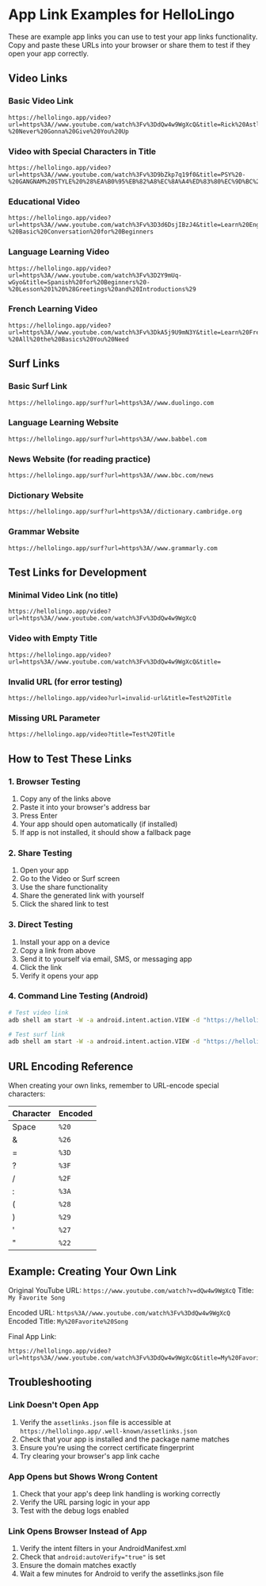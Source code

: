 # App Link Examples for HelloLingo

These are example app links you can use to test your app links functionality. Copy and paste these URLs into your browser or share them to test if they open your app correctly.

## Video Links

### Basic Video Link
```
https://hellolingo.app/video?url=https%3A//www.youtube.com/watch%3Fv%3DdQw4w9WgXcQ&title=Rick%20Astley%20-%20Never%20Gonna%20Give%20You%20Up
```

### Video with Special Characters in Title
```
https://hellolingo.app/video?url=https%3A//www.youtube.com/watch%3Fv%3D9bZkp7q19f0&title=PSY%20-%20GANGNAM%20STYLE%20%28%EA%B0%95%EB%82%A8%EC%8A%A4%ED%83%80%EC%9D%BC%29%20M%2FV
```

### Educational Video
```
https://hellolingo.app/video?url=https%3A//www.youtube.com/watch%3Fv%3D3d6DsjIBzJ4&title=Learn%20English%20-%20Basic%20Conversation%20for%20Beginners
```

### Language Learning Video
```
https://hellolingo.app/video?url=https%3A//www.youtube.com/watch%3Fv%3D2Y9mUq-wGyo&title=Spanish%20for%20Beginners%20-%20Lesson%201%20%28Greetings%20and%20Introductions%29
```

### French Learning Video
```
https://hellolingo.app/video?url=https%3A//www.youtube.com/watch%3Fv%3DkA5j9U9mN3Y&title=Learn%20French%20in%2025%20Minutes%20-%20All%20the%20Basics%20You%20Need
```

## Surf Links

### Basic Surf Link
```
https://hellolingo.app/surf?url=https%3A//www.duolingo.com
```

### Language Learning Website
```
https://hellolingo.app/surf?url=https%3A//www.babbel.com
```

### News Website (for reading practice)
```
https://hellolingo.app/surf?url=https%3A//www.bbc.com/news
```

### Dictionary Website
```
https://hellolingo.app/surf?url=https%3A//dictionary.cambridge.org
```

### Grammar Website
```
https://hellolingo.app/surf?url=https%3A//www.grammarly.com
```

## Test Links for Development

### Minimal Video Link (no title)
```
https://hellolingo.app/video?url=https%3A//www.youtube.com/watch%3Fv%3DdQw4w9WgXcQ
```

### Video with Empty Title
```
https://hellolingo.app/video?url=https%3A//www.youtube.com/watch%3Fv%3DdQw4w9WgXcQ&title=
```

### Invalid URL (for error testing)
```
https://hellolingo.app/video?url=invalid-url&title=Test%20Title
```

### Missing URL Parameter
```
https://hellolingo.app/video?title=Test%20Title
```

## How to Test These Links

### 1. Browser Testing
1. Copy any of the links above
2. Paste it into your browser's address bar
3. Press Enter
4. Your app should open automatically (if installed)
5. If app is not installed, it should show a fallback page

### 2. Share Testing
1. Open your app
2. Go to the Video or Surf screen
3. Use the share functionality
4. Share the generated link with yourself
5. Click the shared link to test

### 3. Direct Testing
1. Install your app on a device
2. Copy a link from above
3. Send it to yourself via email, SMS, or messaging app
4. Click the link
5. Verify it opens your app

### 4. Command Line Testing (Android)
```bash
# Test video link
adb shell am start -W -a android.intent.action.VIEW -d "https://hellolingo.app/video?url=https%3A//www.youtube.com/watch%3Fv%3DdQw4w9WgXcQ&title=Test%20Video" com.hellolingo

# Test surf link
adb shell am start -W -a android.intent.action.VIEW -d "https://hellolingo.app/surf?url=https%3A//www.duolingo.com" com.hellolingo
```

## URL Encoding Reference

When creating your own links, remember to URL-encode special characters:

| Character | Encoded |
|-----------|---------|
| Space | `%20` |
| & | `%26` |
| = | `%3D` |
| ? | `%3F` |
| / | `%2F` |
| : | `%3A` |
| ( | `%28` |
| ) | `%29` |
| ' | `%27` |
| " | `%22` |

## Example: Creating Your Own Link

Original YouTube URL: `https://www.youtube.com/watch?v=dQw4w9WgXcQ`
Title: `My Favorite Song`

Encoded URL: `https%3A//www.youtube.com/watch%3Fv%3DdQw4w9WgXcQ`
Encoded Title: `My%20Favorite%20Song`

Final App Link:
```
https://hellolingo.app/video?url=https%3A//www.youtube.com/watch%3Fv%3DdQw4w9WgXcQ&title=My%20Favorite%20Song
```

## Troubleshooting

### Link Doesn't Open App
1. Verify the `assetlinks.json` file is accessible at `https://hellolingo.app/.well-known/assetlinks.json`
2. Check that your app is installed and the package name matches
3. Ensure you're using the correct certificate fingerprint
4. Try clearing your browser's app link cache

### App Opens but Shows Wrong Content
1. Check that your app's deep link handling is working correctly
2. Verify the URL parsing logic in your app
3. Test with the debug logs enabled

### Link Opens Browser Instead of App
1. Verify the intent filters in your AndroidManifest.xml
2. Check that `android:autoVerify="true"` is set
3. Ensure the domain matches exactly
4. Wait a few minutes for Android to verify the assetlinks.json file
